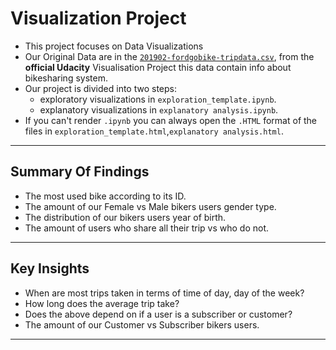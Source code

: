 # Visualization Project

* This project focuses on Data Visualizations
* Our Original Data are in the [`201902-fordgobike-tripdata.csv`](https://video.udacity-data.com/topher/2020/October/5f91cf38_201902-fordgobike-tripdata/201902-fordgobike-tripdata.csv), from the **official Udacity** Visualisation Project this data contain info about bikesharing system.
* Our project is divided into two steps:
    * exploratory visualizations in `exploration_template.ipynb`.
    * explanatory visualizations in `explanatory analysis.ipynb`.
* If you can't render `.ipynb` you can always open the `.HTML` format of the files in `exploration_template.html`,`explanatory analysis.html`.
***
## Summary Of Findings
* The most used bike according to its ID.
* The amount of our Female vs Male bikers users gender type.
* The distribution of our bikers users year of birth.
* The amount of users who share all their trip vs who do not.
***
## Key Insights
* When are most trips taken in terms of time of day, day of the week?
* How long does the average trip take?
* Does the above depend on if a user is a subscriber or customer?
* The amount of our Customer vs Subscriber bikers users.
***